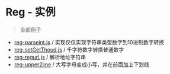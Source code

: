 # Reg - 实例
> 全部例子

* [reg-parseint.js](https://github.com/JiangWeixian/JS-Tips/blob/master/Reg/JS/reg-parseInt.js) / 实现仅仅实现字符串类型数字到10进制数字转换
* [reg-setGetThoud.js](https://github.com/JiangWeixian/JS-Tips/blob/master/Reg/JS/reg-thoud.js) / 千字符数字转换普通数字
* [reg-regurl.js](https://github.com/JiangWeixian/JS-Tips/blob/master/Reg/Reg-%E5%8C%B9%E9%85%8D%E8%A7%84%E5%88%99.md) / 解析地址字符串
* [reg-upper2line](https://github.com/JiangWeixian/JS-Tips/blob/master/Reg/JS/reg-upper2line.js) / 大写字母变成小写，并在前面加上下划线